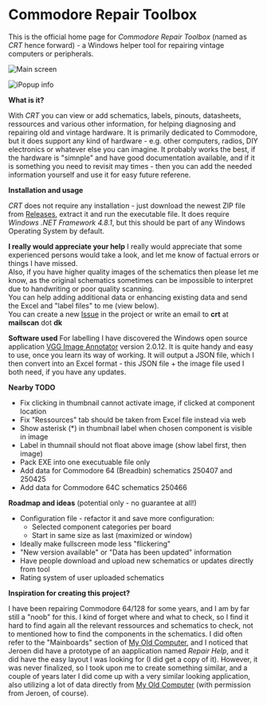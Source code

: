 # Commodore Repair Toolbox

This is the official home page for _Commodore Repair Toolbox_ (named as _CRT_ hence forward) - a Windows helper tool for repairing vintage computers or peripherals.

![Main screen](https://github.com/user-attachments/assets/6baf7728-b9a0-4242-ae21-c0e6a64c7120)

![iPopup info](https://github.com/user-attachments/assets/4950cf74-7c5f-4a6f-89fd-4a698301c64d)

**What is it?**

With _CRT_ you can view or add schematics, labels, pinouts, datasheets, ressources and various other information, for helping diagnosing and repairing old and vintage hardware. It is primarily dedicated to Commodore, but it does support any kind of hardware - e.g. other computers, radios, DIY electronics or whatever else you can imagine. It probably works the best, if the hardware is "simnple" and have good documentation available, and if it is something you need to revisit may times - then you can add the needed information yourself and use it for easy future referene.

**Installation and usage**

_CRT_ does not require any installation - just download the newest ZIP file from [Releases](https://github.com/HovKlan-DH/Commodore-Repair-Toolbox/releases), extract it and run the executable file.
It does require _Windows .NET Framework 4.8.1_, but this should be part of any Windows Operating System by default.

**I really would appreciate your help**
I really would appreciate that some experienced persons would take a look, and let me know of factual errors or things I have missed.\
Also, if you have higher quality images of the schematics then please let me know, as the original schematics sometimes can be impossible to interpret due to handwriting or poor quality scanning.\
You can help adding additional data or enhancing existing data and send the Excel and "label files" to me (view below).\
You can create a new [Issue](https://github.com/HovKlan-DH/Commodore-Repair-Toolbox/issues) in the project or write an email to **crt** at **mailscan** dot **dk**

<a name="labelling-software"></a>
**Software used**
For labelling I have discovered the Windows open source application [VGG Image Annotator](https://www.robots.ox.ac.uk/~vgg/software/via/) version 2.0.12. It is quite handy and easy to use, once you learn its way of working. It will output a JSON file, which I then convert into an Excel format - this JSON file + the image file used I both need, if you have any updates.

**Nearby TODO**
- Fix clicking in thumbnail cannot activate image, if clicked at component location
- Fix "Ressources" tab should be taken from Excel file instead via web
- Show asterisk (*) in thumbnail label when chosen component is visible in image
- Label in thumnail should not float above image (show label first, then image)
- Pack EXE into one executuable file only
- Add data for Commodore 64 (Breadbin) schematics 250407 and 250425
- Add data for Commodore 64C schematics 250466

**Roadmap and ideas** (potential only - no guarantee at all!)
- Configuration file - refactor it and save more configuration:
  - Selected component categories per board
  - Start in same size as last (maximized or window)
- Ideally make fullscreen mode less "flickering"
- "New version available" or "Data has been updated" information
- Have people download and upload new schematics or updates directly from tool
- Rating system of user uploaded schematics

**Inspiration for creating this project?**

I have been repairing Commodore 64/128 for some years, and I am by far still a "noob" for this. I kind of forget where and what to check, so I find it hard to find again all the relevant ressources and schematics to check, not to mentioned how to find the components in the schematics. I did often refer to the "Mainboards" section of [My Old Computer](https://myoldcomputer.nl/technical-info/mainboards/), and I noticed that Jeroen did have a prototype of an aapplication named _Repair Help_, and it did have the easy layout I was looking for (I did get a copy of it). However, it was never finalized, so I took upon me to create something similar, and a couple of years later I did come up with a very similar looking application, also utilizing a lot of data directly from [My Old Computer](https://myoldcomputer.nl/) (with permission from Jeroen, of course).
